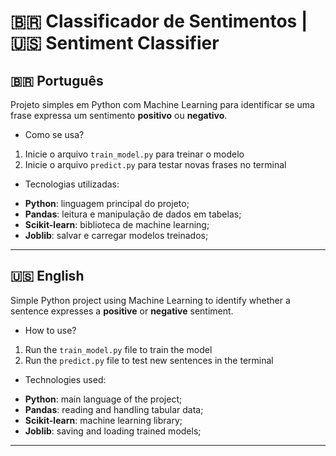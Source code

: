 # 🇧🇷 Classificador de Sentimentos | 🇺🇸 Sentiment Classifier

## 🇧🇷 Português

Projeto simples em Python com Machine Learning para identificar se uma frase expressa um sentimento **positivo** ou **negativo**.

* Como se usa?

1. Inicie o arquivo `train_model.py` para treinar o modelo  
2. Inicie o arquivo `predict.py` para testar novas frases no terminal

* Tecnologias utilizadas:
- **Python**: linguagem principal do projeto;  
- **Pandas**: leitura e manipulação de dados em tabelas;  
- **Scikit-learn**: biblioteca de machine learning;  
- **Joblib**: salvar e carregar modelos treinados;

---

## 🇺🇸 English

Simple Python project using Machine Learning to identify whether a sentence expresses a **positive** or **negative** sentiment.

* How to use?

1. Run the `train_model.py` file to train the model  
2. Run the `predict.py` file to test new sentences in the terminal

* Technologies used:
- **Python**: main language of the project;  
- **Pandas**: reading and handling tabular data;  
- **Scikit-learn**: machine learning library;  
- **Joblib**: saving and loading trained models;

---
